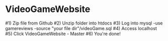 VideoGameWebsite
================

#1) Zip file from Github
#2) Unzip folder into htdocs
#3) Log into mysql
    -use gamereviews
    -source "your file dir"/videoGame.sql
#4) Access localhost
#5) Click VideoGameWebsite - Master
#6) You're done!

